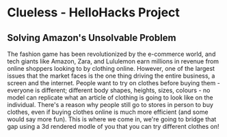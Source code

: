 # Clueless - HelloHacks Project
## Solving Amazon's Unsolvable Problem

The fashion game has been revolutionized by the e-commerce world, and tech giants like Amazon, Zara, and Lululemon earn millions in revenue from online shoppers looking to by clothing online. However, one of the largest issues that the market faces is the one thing driving the entire business, a screen and the internet. People want to try on clothes before buying them - everyone is different; different body shapes, heights, sizes, colours - no model can replicate what an article of clothing is going to look like on the individual. There's a reason why people still go to stores in person to buy clothes, even if buying clothes online is much more efficient (and some would say more fun). This is where we come in, we're going to bridge that gap using a 3d rendered modle of you that you can try different clothes on!
